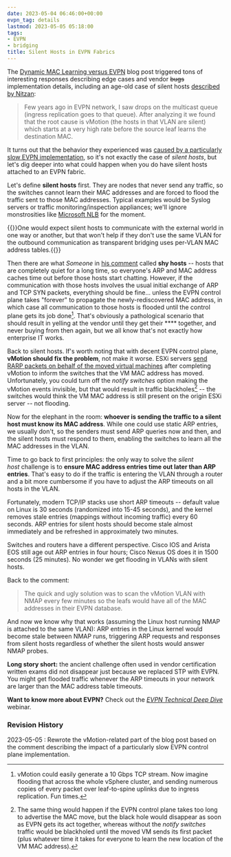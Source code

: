 ```yaml
---
date: 2023-05-04 06:46:00+00:00
evpn_tag: details
lastmod: 2023-05-05 05:18:00
tags:
- EVPN
- bridging
title: Silent Hosts in EVPN Fabrics
---
```

The [Dynamic MAC Learning versus EVPN](/2023/04/evpn-dynamic-mac-learning/) blog post triggered tons of interesting responses describing edge cases and vendor ~~bugs~~ implementation details, including an age-old case of silent hosts [described by Nitzan](/2023/04/evpn-dynamic-mac-learning/#1792):

> Few years ago in EVPN network, I saw drops on the multicast queue (ingress replication goes to that queue). After analyzing it we found that the root cause is vMotion (the hosts in that VLAN are silent) which starts at a very high rate before the source leaf learns the destination MAC.

It turns out that the behavior they experienced was [caused by a particularly slow EVPN implementation](/2023/05/silent-hosts-evpn/#1814), so it's not exactly the case of *silent hosts*, but let's dig deeper into what could happen when you do have silent hosts attached to an EVPN fabric.
<!--more-->
Let's define **silent hosts** first. They are nodes that never send any traffic, so the switches cannot learn their MAC addresses and are forced to flood the traffic sent to those MAC addresses. Typical examples would be Syslog servers or traffic monitoring/inspection appliances; we'll ignore monstrosities like [Microsoft NLB](/2012/02/microsoft-network-load-balancing-behind/) for the moment.

{{<note>}}One would expect silent hosts to communicate with the external world in one way or another, but that won't help if they don't use the same VLAN for the outbound communication as transparent bridging uses per-VLAN MAC address tables.{{</note>}}

Then there are what *Someone* in [his comment](/2023/05/silent-hosts-evpn/#1814) called **shy hosts** -- hosts that are completely quiet for a long time, so everyone's ARP and MAC address caches time out before those hosts start chatting. However, if the communication with those hosts involves the usual initial exchange of ARP and TCP SYN packets, everything should be fine... unless the EVPN control plane takes "forever" to propagate the newly-rediscovered MAC address, in which case all communication to those hosts is flooded until the control plane gets its job done[^VMB]. That's obviously a pathological scenario that should result in yelling at the vendor until they get their **** together, and never buying from then again, but we all know that's not exactly how enterprise IT works.

[^VMB]: vMotion could easily generate a 10 Gbps TCP stream. Now imagine flooding that across the whole vSphere cluster, and sending numerous copies of every packet over leaf-to-spine uplinks due to ingress replication. Fun times.

Back to silent hosts. If's worth noting that with decent EVPN control plane, **vMotion should fix the problem**, not make it worse. ESXi servers [send RARP packets on behalf of the moved virtual machines](https://kb.vmware.com/s/article/90045) after completing vMotion to inform the switches that the VM MAC address has moved. Unfortunately, you could turn off the *notify switches* option making the vMotion events invisible, but that would result in traffic blackholes[^EBH] -- the switches would think the VM MAC address is still present on the origin ESXi server -- not flooding.

[^EBH]: The same thing would happen if the EVPN control plane takes too long to advertise the MAC move, but the black hole would disappear as soon as EVPN gets its act together, whereas without the *notify switches* traffic would be blackholed until the moved VM sends its first packet (plus whatever time it takes for everyone to learn the new location of the VM MAC address).

Now for the elephant in the room: **whoever is sending the traffic to a silent host must know its MAC address**. While one could use static ARP entries, we usually don't, so the senders must send ARP queries now and then, and the silent hosts must respond to them, enabling the switches to learn all the MAC addresses in the VLAN.

Time to go back to first principles: the only way to solve the *silent host* challenge is to **ensure MAC address entries time out later than ARP entries**. That's easy to do if the traffic is entering the VLAN through a router and a bit more cumbersome if you have to adjust the ARP timeouts on all hosts in the VLAN.

Fortunately, modern TCP/IP stacks use short ARP timeouts -- default value on Linux is 30 seconds (randomized into 15-45 seconds), and the kernel removes stale entries (mappings without incoming traffic) every 60 seconds. ARP entries for silent hosts should become stale almost immediately and be refreshed in approximately two minutes.

Switches and routers have a different perspective. Cisco IOS and Arista EOS still age out ARP entries in four hours; Cisco Nexus OS does it in 1500 seconds (25 minutes). No wonder we get flooding in VLANs with silent hosts.  

Back to the comment:

> The quick and ugly solution was to scan the vMotion VLAN with NMAP every few minutes so the leafs would have all of the MAC addresses in their EVPN database.

And now we know why that works (assuming the Linux host running NMAP is attached to the same VLAN): ARP entries in the Linux kernel would become stale between NMAP runs, triggering ARP requests and responses from silent hosts regardless of whether the silent hosts would answer NMAP probes.

**Long story short:** the ancient challenge often used in vendor certification written exams did not disappear just because we replaced STP with EVPN. You might get flooded traffic whenever the ARP timeouts in your network are larger than the MAC address table timeouts.

**Want to know more about EVPN?** Check out the _[EVPN Technical Deep Dive](https://www.ipspace.net/EVPN_Technical_Deep_Dive)_ webinar.

### Revision History

2023-05-05
: Rewrote the vMotion-related part of the blog post based on the comment describing the impact of a particularly slow EVPN control plane implementation.
